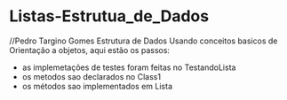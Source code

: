 # Listas-Estrutua_de_Dados
//Pedro Targino Gomes
Estrutura de Dados
Usando conceitos basicos de Orientação a objetos, aqui estão os passos:

* as implemetações de testes foram feitas no TestandoLista
* os metodos sao declarados no Class1
* os métodos sao implementados em Lista
